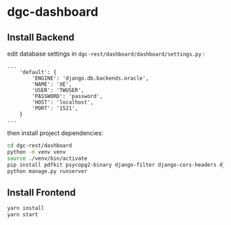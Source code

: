 # dgc-dashboard
## Install Backend
edit database settings in `dgc-rest/dashboard/dashboard/settings.py` :
```
...
    'default': {
        'ENGINE': 'django.db.backends.oracle',
        'NAME': 'XE',
        'USER': 'TWUSER',
        'PASSWORD': 'password',
        'HOST': 'localhost',
        'PORT': '1521',
    }
...
```
then install project dependencies:
```bash
cd dgc-rest/dashboard
python -m venv venv
source ./venv/bin/activate
pip install pdfkit psycopg2-binary django-filter django-cors-headers django-extensions djangorestframework django cx_Oracle
python manage.py runserver
```
## Install Frontend
```bash
yarn install
yarn start
```
